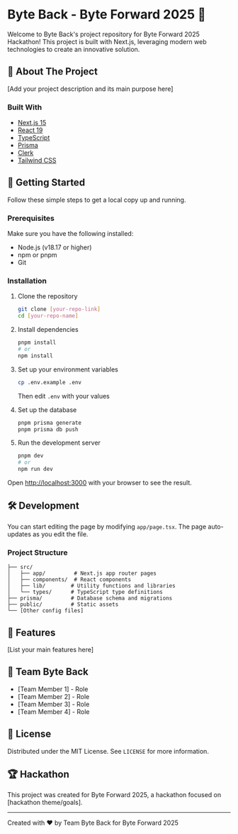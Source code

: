 # Byte Back - Byte Forward 2025 🚀

Welcome to Byte Back's project repository for Byte Forward 2025 Hackathon! This project is built with Next.js, leveraging modern web technologies to create an innovative solution.

## 🌟 About The Project

[Add your project description and its main purpose here]

### Built With

- [Next.js 15](https://nextjs.org/)
- [React 19](https://react.dev/)
- [TypeScript](https://www.typescriptlang.org/)
- [Prisma](https://www.prisma.io/)
- [Clerk](https://clerk.com/)
- [Tailwind CSS](https://tailwindcss.com/)

## 🚀 Getting Started

Follow these simple steps to get a local copy up and running.

### Prerequisites

Make sure you have the following installed:

- Node.js (v18.17 or higher)
- npm or pnpm
- Git

### Installation

1. Clone the repository

   ```sh
   git clone [your-repo-link]
   cd [your-repo-name]
   ```

2. Install dependencies

   ```sh
   pnpm install
   # or
   npm install
   ```

3. Set up your environment variables

   ```sh
   cp .env.example .env
   ```

   Then edit `.env` with your values

4. Set up the database

   ```sh
   pnpm prisma generate
   pnpm prisma db push
   ```

5. Run the development server
   ```sh
   pnpm dev
   # or
   npm run dev
   ```

Open [http://localhost:3000](http://localhost:3000) with your browser to see the result.

## 🛠 Development

You can start editing the page by modifying `app/page.tsx`. The page auto-updates as you edit the file.

### Project Structure

```
├── src/
│   ├── app/         # Next.js app router pages
│   ├── components/  # React components
│   ├── lib/        # Utility functions and libraries
│   └── types/      # TypeScript type definitions
├── prisma/         # Database schema and migrations
├── public/         # Static assets
└── [Other config files]
```

## 🎯 Features

[List your main features here]

## 👥 Team Byte Back

- [Team Member 1] - Role
- [Team Member 2] - Role
- [Team Member 3] - Role
- [Team Member 4] - Role

## 📄 License

Distributed under the MIT License. See `LICENSE` for more information.

## 🏆 Hackathon

This project was created for Byte Forward 2025, a hackathon focused on [hackathon theme/goals].

---

Created with ❤️ by Team Byte Back for Byte Forward 2025
